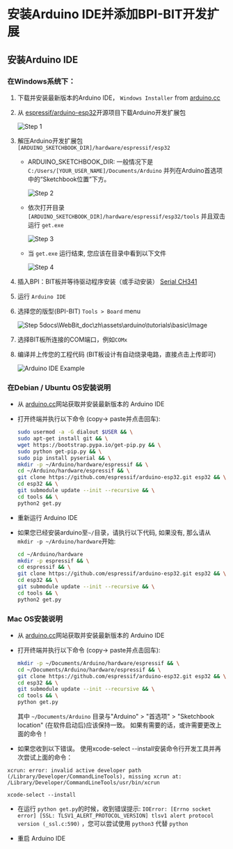 # 安装Arduino IDE并添加BPI-BIT开发扩展

## 安装Arduino IDE 

### 在Windows系统下：
1. 下载并安装最新版本的Arduino IDE， ```Windows Installer``` from [arduino.cc](https://www.arduino.cc/en/Main/Software)
2. 从 [espressif/arduino-esp32](https://github.com/espressif/arduino-esp32)开源项目下载Arduino开发扩展包

    ![Step 1](../../../assets/arduino/tutorials/basic/Image/win-1.png)

3. 解压Arduino开发扩展包  ```[ARDUINO_SKETCHBOOK_DIR]/hardware/espressif/esp32```
    
    - ARDUINO_SKETCHBOOK_DIR: 一般情况下是 ```C:/Users/[YOUR_USER_NAME]/Documents/Arduino``` 并列在Arduino首选项中的“Sketchbook位置”下方。
        
        ![Step 2](../../../assets/arduino/tutorials/basic/Image/win-2.png)

    - 依次打开目录 ```[ARDUINO_SKETCHBOOK_DIR]/hardware/espressif/esp32/tools``` 并且双击运行 ```get.exe```
        
        ![Step 3](../../../assets/arduino/tutorials/basic/Image/win-3.png)

    - 当 ```get.exe``` 运行结束, 您应该在目录中看到以下文件

        ![Step 4](../../../assets/arduino/tutorials/basic/Image/win-4.png)

4. 插入BPI：BIT板并等待驱动程序安装（或手动安装） [Serial CH341](http://www.wch.cn/downloads/file/5.html) 
5. 运行 `Arduino IDE`
6. 选择您的版型(BPI-BIT) ```Tools > Board``` menu

    ![Step 5](../../../assets/arduino/tutorials/basic/Image/win-5.png)docs\WebBit_doc\zh\assets\arduino\tutorials\basic\Image

7. 选择BIT板所连接的COM端口，例如`COMx`
8. 编译并上传您的工程代码 (BIT板设计有自动烧录电路，直接点击上传即可)

    ![Arduino IDE Example](../../../assets/arduino/tutorials/basic/Image/arduino-ide.png)

### 在Debian / Ubuntu OS安装说明

- 从 [arduino.cc](https://www.arduino.cc/en/Main/Software)网站获取并安装最新版本的 Arduino IDE
- 打开终端并执行以下命令 (copy-> paste并点击回车):

  ```bash
  sudo usermod -a -G dialout $USER && \
  sudo apt-get install git && \
  wget https://bootstrap.pypa.io/get-pip.py && \
  sudo python get-pip.py && \
  sudo pip install pyserial && \
  mkdir -p ~/Arduino/hardware/espressif && \
  cd ~/Arduino/hardware/espressif && \
  git clone https://github.com/espressif/arduino-esp32.git esp32 && \
  cd esp32 && \
  git submodule update --init --recursive && \
  cd tools && \
  python2 get.py
  ```
- 重新运行 Arduino IDE

- 如果您已经安装arduino至`~/`目录，请执行以下代码, 如果没有, 那么请从 `mkdir -p ~/Arduino/hardware`开始:

  ```bash
  cd ~/Arduino/hardware
  mkdir -p espressif && \
  cd espressif && \
  git clone https://github.com/espressif/arduino-esp32.git esp32 && \
  cd esp32 && \
  git submodule update --init --recursive && \
  cd tools && \
  python2 get.py
  ```

### Mac OS安装说明

- 从 [arduino.cc](https://www.arduino.cc/en/Main/Software)网站获取并安装最新版本的 Arduino IDE
- 打开终端并执行以下命令 (copy-> paste并点击回车):

  ```bash
  mkdir -p ~/Documents/Arduino/hardware/espressif && \
  cd ~/Documents/Arduino/hardware/espressif && \
  git clone https://github.com/espressif/arduino-esp32.git esp32 && \
  cd esp32 && \
  git submodule update --init --recursive && \
  cd tools && \
  python get.py 
  ```
  其中 `~/Documents/Arduino` 目录与"Arduino" > "首选项" > "Sketchbook location" (在软件启动后)应该保持一致。 如果有需要的话，或许需要更改上面的命令！
  
- 如果您收到以下错误。 使用xcode-select --install安装命令行开发工具并再次尝试上面的命令：

```
xcrun: error: invalid active developer path (/Library/Developer/CommandLineTools), missing xcrun at: /Library/Developer/CommandLineTools/usr/bin/xcrun
```
  
```
xcode-select --install
```
  
- 在运行 `python get.py`的时候，收到错误提示: `IOError: [Errno socket error] [SSL: TLSV1_ALERT_PROTOCOL_VERSION] tlsv1 alert protocol version (_ssl.c:590)` ，您可以尝试使用 `python3` 代替 `python` 

- 重启 Arduino IDE